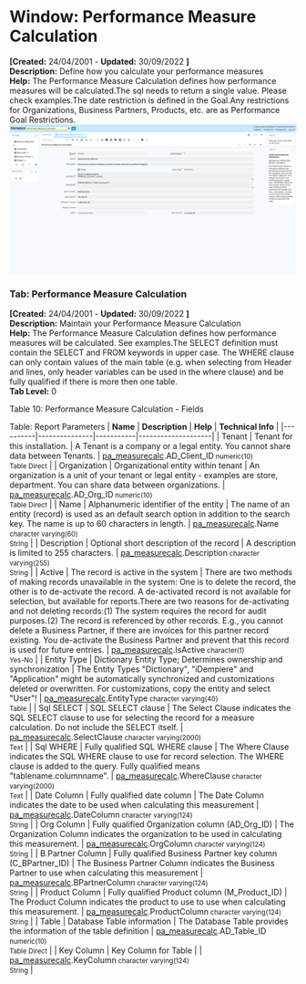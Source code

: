 # Window: Performance Measure Calculation

**[Created:** 24/04/2001 - **Updated:** 30/09/2022 **]**  
**Description:** Define how you calculate your performance measures  
**Help:** The Performance Measure Calculation defines how performance measures will be calculated.The sql needs to return a single value.  Please check examples.The date restriction is defined in the Goal.Any restrictions for Organizations, Business Partners, Products, etc. are as Performance Goal Restrictions.  
![](/img/docs/manual/PerformanceMeasureCalculation-Window_iDempiere_v12.0.0.png)

### Tab: Performance Measure Calculation

**[Created:** 24/04/2001 - **Updated:** 30/09/2022 **]**   
**Description:** Maintain your Performance Measure Calculation  
**Help:** The Performance Measure Calculation defines how performance measures will be calculated. See examples.The SELECT definition must contain the SELECT and FROM keywords in upper case.  The WHERE clause can only contain values of the main table (e.g. when selecting from Header and lines, only header variables can be used in the where clause) and be fully qualified if there is more then one table.  
**Tab Level:** 0

Table 10: Performance Measure Calculation - Fields 

Table: Report Parameters
| **Name** | **Description** | **Help** | **Technical Info** |
|----------|---------------|-----------|--------------------|
| Tenant | Tenant for this installation. | A Tenant is a company or a legal entity. You cannot share data between Tenants. | [pa_measurecalc](https://idempiere-schemaspy.muriloht.com/adempiere/tables/pa_measurecalc.html).AD_Client_ID<small> numeric(10) <br/> Table Direct</small> | 
| Organization | Organizational entity within tenant | An organization is a unit of your tenant or legal entity - examples are store, department. You can share data between organizations. | [pa_measurecalc](https://idempiere-schemaspy.muriloht.com/adempiere/tables/pa_measurecalc.html).AD_Org_ID<small> numeric(10) <br/> Table Direct</small> | 
| Name | Alphanumeric identifier of the entity | The name of an entity (record) is used as an default search option in addition to the search key. The name is up to 60 characters in length. | [pa_measurecalc](https://idempiere-schemaspy.muriloht.com/adempiere/tables/pa_measurecalc.html).Name<small> character varying(60) <br/> String</small> | 
| Description | Optional short description of the record | A description is limited to 255 characters. | [pa_measurecalc](https://idempiere-schemaspy.muriloht.com/adempiere/tables/pa_measurecalc.html).Description<small> character varying(255) <br/> String</small> | 
| Active | The record is active in the system | There are two methods of making records unavailable in the system: One is to delete the record, the other is to de-activate the record. A de-activated record is not available for selection, but available for reports.There are two reasons for de-activating and not deleting records:(1) The system requires the record for audit purposes.(2) The record is referenced by other records. E.g., you cannot delete a Business Partner, if there are invoices for this partner record existing. You de-activate the Business Partner and prevent that this record is used for future entries. | [pa_measurecalc](https://idempiere-schemaspy.muriloht.com/adempiere/tables/pa_measurecalc.html).IsActive<small> character(1) <br/> Yes-No</small> | 
| Entity Type | Dictionary Entity Type; Determines ownership and synchronization | The Entity Types &quot;Dictionary&quot;, &quot;iDempiere&quot; and &quot;Application&quot; might be automatically synchronized and customizations deleted or overwritten.  For customizations, copy the entity and select &quot;User&quot;! | [pa_measurecalc](https://idempiere-schemaspy.muriloht.com/adempiere/tables/pa_measurecalc.html).EntityType<small> character varying(40) <br/> Table</small> | 
| Sql SELECT | SQL SELECT clause | The Select Clause indicates the SQL SELECT clause to use for selecting the record for a measure calculation. Do not include the SELECT itself. | [pa_measurecalc](https://idempiere-schemaspy.muriloht.com/adempiere/tables/pa_measurecalc.html).SelectClause<small> character varying(2000) <br/> Text</small> | 
| Sql WHERE | Fully qualified SQL WHERE clause | The Where Clause indicates the SQL WHERE clause to use for record selection. The WHERE clause is added to the query. Fully qualified means &quot;tablename.columnname&quot;. | [pa_measurecalc](https://idempiere-schemaspy.muriloht.com/adempiere/tables/pa_measurecalc.html).WhereClause<small> character varying(2000) <br/> Text</small> | 
| Date Column | Fully qualified date column | The Date Column indicates the date to be used when calculating this measurement | [pa_measurecalc](https://idempiere-schemaspy.muriloht.com/adempiere/tables/pa_measurecalc.html).DateColumn<small> character varying(124) <br/> String</small> | 
| Org Column | Fully qualified Organization column (AD_Org_ID) | The Organization Column indicates the organization to be used in calculating this measurement. | [pa_measurecalc](https://idempiere-schemaspy.muriloht.com/adempiere/tables/pa_measurecalc.html).OrgColumn<small> character varying(124) <br/> String</small> | 
| B.Partner Column | Fully qualified Business Partner key column (C_BPartner_ID) | The Business Partner Column indicates the Business Partner to use when calculating this measurement | [pa_measurecalc](https://idempiere-schemaspy.muriloht.com/adempiere/tables/pa_measurecalc.html).BPartnerColumn<small> character varying(124) <br/> String</small> | 
| Product Column | Fully qualified Product column (M_Product_ID) | The Product Column indicates the product to use to use when calculating this measurement. | [pa_measurecalc](https://idempiere-schemaspy.muriloht.com/adempiere/tables/pa_measurecalc.html).ProductColumn<small> character varying(124) <br/> String</small> | 
| Table | Database Table information | The Database Table provides the information of the table definition | [pa_measurecalc](https://idempiere-schemaspy.muriloht.com/adempiere/tables/pa_measurecalc.html).AD_Table_ID<small> numeric(10) <br/> Table Direct</small> | 
| Key Column | Key Column for Table |  | [pa_measurecalc](https://idempiere-schemaspy.muriloht.com/adempiere/tables/pa_measurecalc.html).KeyColumn<small> character varying(124) <br/> String</small> | 


